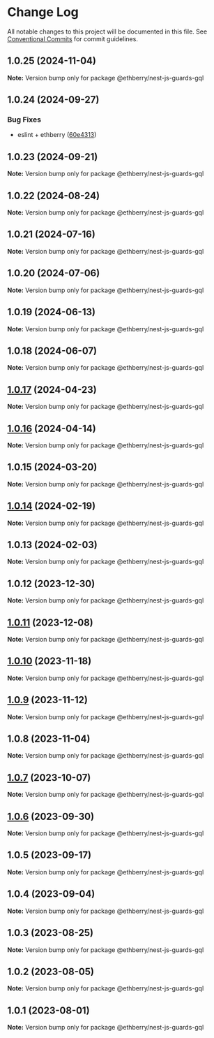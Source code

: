 # Change Log

All notable changes to this project will be documented in this file.
See [Conventional Commits](https://conventionalcommits.org) for commit guidelines.

## 1.0.25 (2024-11-04)

**Note:** Version bump only for package @ethberry/nest-js-guards-gql

## 1.0.24 (2024-09-27)

### Bug Fixes

- eslint + ethberry ([60e4313](https://github.com/ethberry/nestjs-packages/commit/60e4313fa658d7bef80c6dff8b6c0c769777c6f0))

## 1.0.23 (2024-09-21)

**Note:** Version bump only for package @ethberry/nest-js-guards-gql

## 1.0.22 (2024-08-24)

**Note:** Version bump only for package @ethberry/nest-js-guards-gql

## 1.0.21 (2024-07-16)

**Note:** Version bump only for package @ethberry/nest-js-guards-gql

## 1.0.20 (2024-07-06)

**Note:** Version bump only for package @ethberry/nest-js-guards-gql

## 1.0.19 (2024-06-13)

**Note:** Version bump only for package @ethberry/nest-js-guards-gql

## 1.0.18 (2024-06-07)

**Note:** Version bump only for package @ethberry/nest-js-guards-gql

## [1.0.17](https://github.com/ethberry/nestjs-packages/compare/@ethberry/nest-js-guards-gql@1.0.16...@ethberry/nest-js-guards-gql@1.0.17) (2024-04-23)

**Note:** Version bump only for package @ethberry/nest-js-guards-gql

## [1.0.16](https://github.com/ethberry/nestjs-packages/compare/@ethberry/nest-js-guards-gql@1.0.15...@ethberry/nest-js-guards-gql@1.0.16) (2024-04-14)

**Note:** Version bump only for package @ethberry/nest-js-guards-gql

## 1.0.15 (2024-03-20)

**Note:** Version bump only for package @ethberry/nest-js-guards-gql

## [1.0.14](https://github.com/ethberry/nestjs-packages/compare/@ethberry/nest-js-guards-gql@1.0.13...@ethberry/nest-js-guards-gql@1.0.14) (2024-02-19)

**Note:** Version bump only for package @ethberry/nest-js-guards-gql

## 1.0.13 (2024-02-03)

**Note:** Version bump only for package @ethberry/nest-js-guards-gql

## 1.0.12 (2023-12-30)

**Note:** Version bump only for package @ethberry/nest-js-guards-gql

## [1.0.11](https://github.com/ethberry/nestjs-packages/compare/@ethberry/nest-js-guards-gql@1.0.10...@ethberry/nest-js-guards-gql@1.0.11) (2023-12-08)

**Note:** Version bump only for package @ethberry/nest-js-guards-gql

## [1.0.10](https://github.com/ethberry/nestjs-packages/compare/@ethberry/nest-js-guards-gql@1.0.9...@ethberry/nest-js-guards-gql@1.0.10) (2023-11-18)

**Note:** Version bump only for package @ethberry/nest-js-guards-gql

## [1.0.9](https://github.com/ethberry/nestjs-packages/compare/@ethberry/nest-js-guards-gql@1.0.8...@ethberry/nest-js-guards-gql@1.0.9) (2023-11-12)

**Note:** Version bump only for package @ethberry/nest-js-guards-gql

## 1.0.8 (2023-11-04)

**Note:** Version bump only for package @ethberry/nest-js-guards-gql

## [1.0.7](https://github.com/ethberry/nestjs-packages/compare/@ethberry/nest-js-guards-gql@1.0.6...@ethberry/nest-js-guards-gql@1.0.7) (2023-10-07)

**Note:** Version bump only for package @ethberry/nest-js-guards-gql

## [1.0.6](https://github.com/ethberry/nestjs-packages/compare/@ethberry/nest-js-guards-gql@1.0.5...@ethberry/nest-js-guards-gql@1.0.6) (2023-09-30)

**Note:** Version bump only for package @ethberry/nest-js-guards-gql

## 1.0.5 (2023-09-17)

**Note:** Version bump only for package @ethberry/nest-js-guards-gql

## 1.0.4 (2023-09-04)

**Note:** Version bump only for package @ethberry/nest-js-guards-gql

## 1.0.3 (2023-08-25)

**Note:** Version bump only for package @ethberry/nest-js-guards-gql

## 1.0.2 (2023-08-05)

**Note:** Version bump only for package @ethberry/nest-js-guards-gql

## 1.0.1 (2023-08-01)

**Note:** Version bump only for package @ethberry/nest-js-guards-gql
